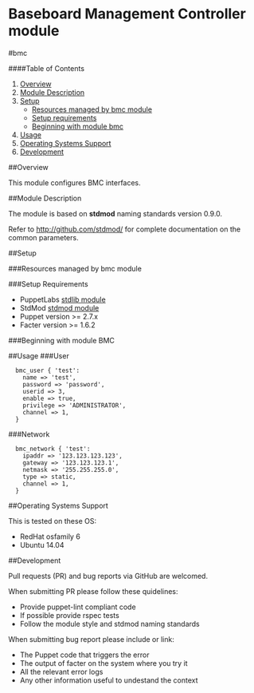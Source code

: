 # Baseboard Management Controller module
#bmc

####Table of Contents

1. [Overview](#overview)
2. [Module Description](#module-description)
3. [Setup](#setup)
    * [Resources managed by bmc module](#resources-managed-by-bmc-module)
    * [Setup requirements](#setup-requirements)
    * [Beginning with module bmc](#beginning-with-module-bmc)
4. [Usage](#usage)
5. [Operating Systems Support](#operating-systems-support)
6. [Development](#development)

##Overview

This module configures BMC interfaces.

##Module Description

The module is based on **stdmod** naming standards version 0.9.0.

Refer to http://github.com/stdmod/ for complete documentation on the common parameters.


##Setup

###Resources managed by bmc module

###Setup Requirements
* PuppetLabs [stdlib module](https://github.com/puppetlabs/puppetlabs-stdlib)
* StdMod [stdmod module](https://github.com/stdmod/stdmod)
* Puppet version >= 2.7.x
* Facter version >= 1.6.2

###Beginning with module BMC

##Usage
###User
```
  bmc_user { 'test':
    name => 'test',
    password => 'password',
    userid => 3,
    enable => true,
    privilege => 'ADMINISTRATOR',
    channel => 1,
  }
```
###Network
```
  bmc_network { 'test':
    ipaddr => '123.123.123.123',
    gateway => '123.123.123.1',
    netmask => '255.255.255.0',
    type => static,
    channel => 1,
  }
```
##Operating Systems Support

This is tested on these OS:
- RedHat osfamily 6
- Ubuntu 14.04

##Development

Pull requests (PR) and bug reports via GitHub are welcomed.

When submitting PR please follow these quidelines:
- Provide puppet-lint compliant code
- If possible provide rspec tests
- Follow the module style and stdmod naming standards

When submitting bug report please include or link:
- The Puppet code that triggers the error
- The output of facter on the system where you try it
- All the relevant error logs
- Any other information useful to undestand the context
